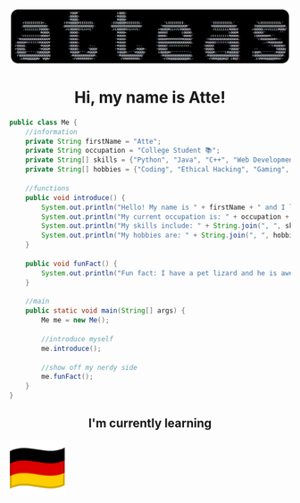![profile banner](images/atteas_ascii_rounded.png)

<h1 align="center">Hi, my name is Atte!</h1>



```java
public class Me {
    //information
    private String firstName = "Atte";
    private String occupation = "College Student 📚";
    private String[] skills = {"Python", "Java", "C++", "Web Development", "Cybersecurity"};
    private String[] hobbies = {"Coding", "Ethical Hacking", "Gaming", "Making ASCII-art", "Petting my pet lizard :)"};

    //functions
    public void introduce() {
        System.out.println("Hello! My name is " + firstName + " and I like programming!");
        System.out.println("My current occupation is: " + occupation + ".");
        System.out.println("My skills include: " + String.join(", ", skills));
        System.out.println("My hobbies are: " + String.join(", ", hobbies));
    }

    public void funFact() {
        System.out.println("Fun fact: I have a pet lizard and he is awesome! 🦎");
    }

    //main
    public static void main(String[] args) {
        Me me = new Me();

        //introduce myself
        me.introduce();

        //show off my nerdy side
        me.funFact();
    }
}
```



<h2 align="center">I'm currently learning</h2>
<p float="left">
  <img alt="learning image 1" src="images/germany.png" width="100" />
</p>